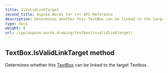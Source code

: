 ```yaml
---
title: IsValidLinkTarget
second_title: Aspose.Words for C++ API Reference
description: Determines whether this TextBox can be linked to the target Textbox. 
type: docs
weight: 0
url: /cpp/aspose.words.drawing/textbox/isvalidlinktarget/
---
```

## TextBox.IsValidLinkTarget method


Determines whether this [TextBox](./) can be linked to the target Textbox.

